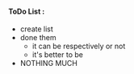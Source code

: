 #### ToDo List :
- create list
- done them
  - it can be respectively or not
  - it's better to be
- NOTHING MUCH
